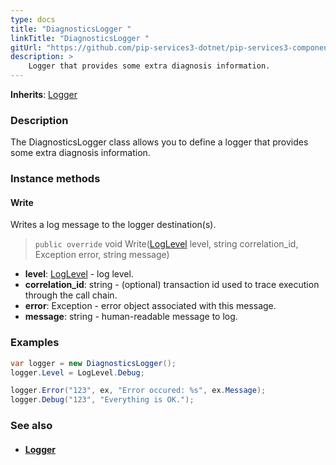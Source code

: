 ```yaml
---
type: docs
title: "DiagnosticsLogger "
linkTitle: "DiagnosticsLogger "
gitUrl: "https://github.com/pip-services3-dotnet/pip-services3-components-dotnet"
description: >
    Logger that provides some extra diagnosis information.
---
```


**Inherits**: [Logger](../logger)

### Description

The DiagnosticsLogger class allows you to define a logger that provides some extra diagnosis information.


### Instance methods

#### Write
Writes a log message to the logger destination(s).

> `public override` void Write([LogLevel](../log_level) level, string correlation_id, Exception error, string message)

- **level**: [LogLevel](../log_level) - log level.
- **correlation_id**: string - (optional) transaction id used to trace execution through the call chain.
- **error**: Exception - error object associated with this message.
- **message**: string - human-readable message to log.

### Examples

```cs
var logger = new DiagnosticsLogger();
logger.Level = LogLevel.Debug;

logger.Error("123", ex, "Error occured: %s", ex.Message);
logger.Debug("123", "Everything is OK.");
```

### See also
- #### [Logger](../logger)
